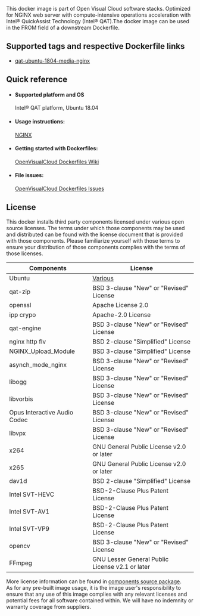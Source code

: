 This docker image is part of Open Visual Cloud software stacks. Optimized for NGINX web server with compute-intensive operations acceleration with Intel® QuickAssist Technology (Intel® QAT).The docker image can be used in the FROM field of a downstream Dockerfile.

## Supported tags and respective Dockerfile links
 - [qat-ubuntu-1804-media-nginx](https://github.com/OpenVisualCloud/Dockerfiles/blob/v21.3/QAT/ubuntu-18.04/media/nginx/Dockerfile)

## Quick reference
- #### Supported platform and OS
  Intel&reg; QAT platform, Ubuntu 18.04

- #### Usage instructions:
  [NGINX](https://github.com/OpenVisualCloud/Dockerfiles/blob/master/doc/nginx.md)	


- #### Getting started with Dockerfiles:
  [OpenVisualCloud Dockerfiles Wiki](https://github.com/OpenVisualCloud/Dockerfiles/wiki)

- #### File issues:
  [OpenVisualCloud Dockerfiles Issues](https://github.com/OpenVisualCloud/Dockerfiles/issues)


## License
This docker installs third party components licensed under various open source licenses.  The terms under which those components may be used and distributed can be found with the license document that is provided with those components.  Please familiarize yourself with those terms to ensure your distribution of those components complies with the terms of those licenses.


| Components | License |
| ----- | ----- |
|Ubuntu| [Various](https://hub.docker.com/_/ubuntu) |
|qat-zip|BSD 3-clause "New" or "Revised" License|
|openssl|Apache License 2.0|
|ipp crypo|Apache-2.0 License|
|qat-engine|BSD 3-clause "New" or "Revised" License|
|nginx http flv|BSD 2-clause "Simplified" License|
|NGINX_Upload_Module|BSD 3-clause "Simplified" License|
|asynch_mode_nginx |BSD 3-clause "New" or "Revised" License|
|libogg|BSD 3-clause "New" or "Revised" License|
|libvorbis|BSD 3-clause "New" or "Revised" License|
|Opus Interactive Audio Codec|BSD 3-clause "New" or "Revised" License|
|libvpx|BSD 3-clause "New" or "Revised" License|
|x264|GNU General Public License v2.0 or later|
|x265|GNU General Public License v2.0 or later|
|dav1d|BSD 2-clause "Simplified" License|
|Intel SVT-HEVC|BSD-2-Clause Plus Patent License|
|Intel SVT-AV1|BSD-2-Clause Plus Patent License|
|Intel SVT-VP9|BSD-2-Clause Plus Patent License|
|opencv|BSD 3-clause "New" or "Revised" License|
|FFmpeg|GNU Lesser General Public License v2.1 or later|


More license information can be found in [components source package](https://github.com/OpenVisualCloud/Dockerfiles-Resources).   
As for any pre-built image usage, it is the image user's responsibility to ensure that any use of this image complies with any relevant licenses and potential fees for all software contained within. We will have no indemnity or warranty coverage from suppliers.
